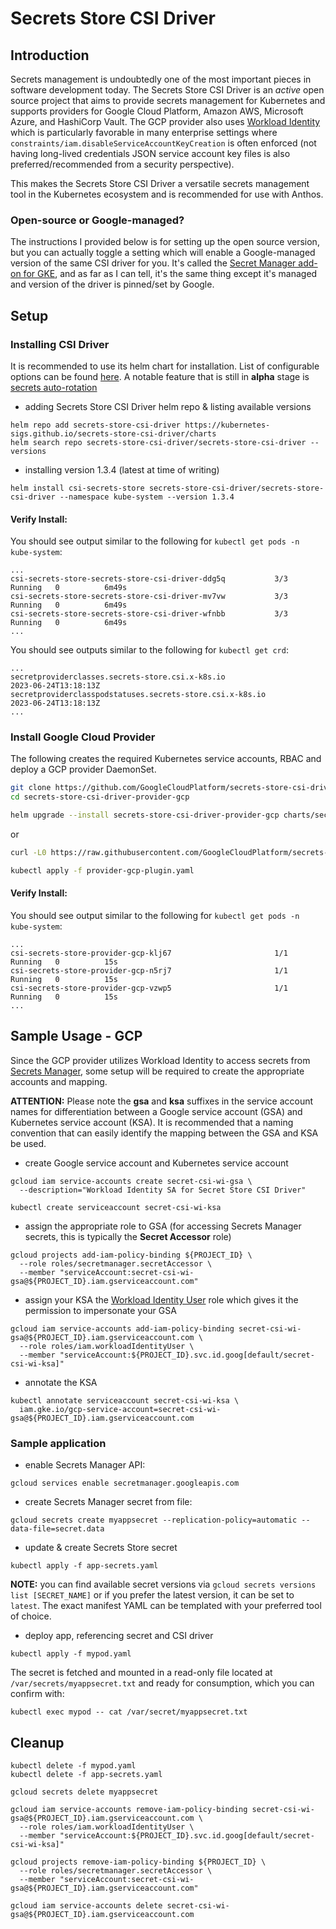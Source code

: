 # Secrets Store CSI Driver

## Introduction
Secrets management is undoubtedly one of the most important pieces in software development today.  The Secrets Store CSI Driver is an *active* open source project that aims to provide secrets management for Kubernetes and supports providers for Google Cloud Platform, Amazon AWS, Microsoft Azure, and HashiCorp Vault.  The GCP provider also uses [Workload Identity](https://cloud.google.com/kubernetes-engine/docs/how-to/workload-identity) which is particularly favorable in many enterprise settings where `constraints/iam.disableServiceAccountKeyCreation` is often enforced (not having long-lived credentials JSON service account key files is also preferred/recommended from a security perspective).

This makes the Secrets Store CSI Driver a versatile secrets management tool in the Kubernetes ecosystem and is recommended for use with Anthos.

### Open-source or Google-managed?
The instructions I provided below is for setting up the open source version, but you can actually toggle a setting which will enable a Google-managed version of the same CSI driver for you.  It's called the [Secret Manager add-on for GKE](https://cloud.google.com/secret-manager/docs/secret-manager-managed-csi-component), and as far as I can tell, it's the same thing except it's managed and version of the driver is pinned/set by Google.


## Setup
### Installing CSI Driver
It is recommended to use its helm chart for installation.  List of configurable options can be found [here](https://github.com/kubernetes-sigs/secrets-store-csi-driver/tree/main/charts/secrets-store-csi-driver#configuration).  A notable feature that is still in **alpha** stage is [secrets auto-rotation](https://secrets-store-csi-driver.sigs.k8s.io/topics/secret-auto-rotation.html)

- adding Secrets Store CSI Driver helm repo & listing available versions
```
helm repo add secrets-store-csi-driver https://kubernetes-sigs.github.io/secrets-store-csi-driver/charts
helm search repo secrets-store-csi-driver/secrets-store-csi-driver --versions
```

- installing version 1.3.4 (latest at time of writing)
```
helm install csi-secrets-store secrets-store-csi-driver/secrets-store-csi-driver --namespace kube-system --version 1.3.4
```

#### Verify Install:
You should see output similar to the following for `kubectl get pods -n kube-system`:
```console
...
csi-secrets-store-secrets-store-csi-driver-ddg5q           3/3     Running   0          6m49s
csi-secrets-store-secrets-store-csi-driver-mv7vw           3/3     Running   0          6m49s
csi-secrets-store-secrets-store-csi-driver-wfnbb           3/3     Running   0          6m49s
...
```

You should see outputs similar to the following for `kubectl get crd`:
```console
...
secretproviderclasses.secrets-store.csi.x-k8s.io                   2023-06-24T13:18:13Z
secretproviderclasspodstatuses.secrets-store.csi.x-k8s.io          2023-06-24T13:18:13Z
...
```

### Install Google Cloud Provider
The following creates the required Kubernetes service accounts, RBAC and deploy a GCP provider DaemonSet.
```sh
git clone https://github.com/GoogleCloudPlatform/secrets-store-csi-driver-provider-gcp
cd secrets-store-csi-driver-provider-gcp

helm upgrade --install secrets-store-csi-driver-provider-gcp charts/secrets-store-csi-driver-provider-gcp
```

or

```sh
curl -L0 https://raw.githubusercontent.com/GoogleCloudPlatform/secrets-store-csi-driver-provider-gcp/main/deploy/provider-gcp-plugin.yaml -o provider-gcp-plugin.yaml

kubectl apply -f provider-gcp-plugin.yaml
```

#### Verify Install:
You should see output similar to the following for `kubectl get pods -n kube-system`:
```console
...
csi-secrets-store-provider-gcp-klj67                       1/1     Running   0          15s
csi-secrets-store-provider-gcp-n5rj7                       1/1     Running   0          15s
csi-secrets-store-provider-gcp-vzwp5                       1/1     Running   0          15s
...
```


## Sample Usage - GCP
Since the GCP provider utilizes Workload Identity to access secrets from [Secrets Manager](https://cloud.google.com/secret-manager), some setup will be required to create the appropriate accounts and mapping.

**ATTENTION:** Please note the **gsa** and **ksa** suffixes in the service account names for differentiation between a Google service account (GSA) and Kubernetes service account (KSA).  It is recommended that a naming convention that can easily identify the mapping between the GSA and KSA be used.

- create Google service account and Kubernetes service account
```
gcloud iam service-accounts create secret-csi-wi-gsa \
  --description="Workload Identity SA for Secret Store CSI Driver"

kubectl create serviceaccount secret-csi-wi-ksa
```

- assign the appropriate role to GSA (for accessing Secrets Manager secrets, this is typically the **Secret Accessor** role)
```
gcloud projects add-iam-policy-binding ${PROJECT_ID} \
  --role roles/secretmanager.secretAccessor \
  --member "serviceAccount:secret-csi-wi-gsa@${PROJECT_ID}.iam.gserviceaccount.com"
```

- assign your KSA the [Workload Identity User](https://cloud.google.com/iam/docs/understanding-roles#iam.workloadIdentityUser) role which gives it the permission to impersonate your GSA
```
gcloud iam service-accounts add-iam-policy-binding secret-csi-wi-gsa@${PROJECT_ID}.iam.gserviceaccount.com \
  --role roles/iam.workloadIdentityUser \
  --member "serviceAccount:${PROJECT_ID}.svc.id.goog[default/secret-csi-wi-ksa]"
```

- annotate the KSA
```
kubectl annotate serviceaccount secret-csi-wi-ksa \
  iam.gke.io/gcp-service-account=secret-csi-wi-gsa@${PROJECT_ID}.iam.gserviceaccount.com
```


### Sample application
- enable Secrets Manager API:
```
gcloud services enable secretmanager.googleapis.com
```

- create Secrets Manager secret from file:
```
gcloud secrets create myappsecret --replication-policy=automatic --data-file=secret.data
```

- update & create Secrets Store secret
```
kubectl apply -f app-secrets.yaml
```

**NOTE:** you can find available secret versions via `gcloud secrets versions list [SECRET_NAME]` or if you prefer the latest version, it can be set to `latest`. The exact manifest YAML can be templated with your preferred tool of choice.


- deploy app, referencing secret and CSI driver
```
kubectl apply -f mypod.yaml
```

The secret is fetched and mounted in a read-only file located at `/var/secrets/myappsecret.txt` and ready for consumption, which you can confirm with:
```
kubectl exec mypod -- cat /var/secret/myappsecret.txt
```


## Cleanup
```
kubectl delete -f mypod.yaml
kubectl delete -f app-secrets.yaml

gcloud secrets delete myappsecret

gcloud iam service-accounts remove-iam-policy-binding secret-csi-wi-gsa@${PROJECT_ID}.iam.gserviceaccount.com \
  --role roles/iam.workloadIdentityUser \
  --member "serviceAccount:${PROJECT_ID}.svc.id.goog[default/secret-csi-wi-ksa]"

gcloud projects remove-iam-policy-binding ${PROJECT_ID} \
  --role roles/secretmanager.secretAccessor \
  --member "serviceAccount:secret-csi-wi-gsa@${PROJECT_ID}.iam.gserviceaccount.com"

gcloud iam service-accounts delete secret-csi-wi-gsa@${PROJECT_ID}.iam.gserviceaccount.com
```
